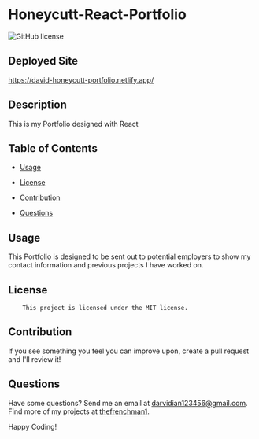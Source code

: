 # Honeycutt-React-Portfolio
  ![GitHub license](https://img.shields.io/badge/license-MIT-blue.svg)

  ## Deployed Site
  
  https://david-honeycutt-portfolio.netlify.app/

  ## Description
  
  This is my Portfolio designed with React
  
  ## Table of Contents
  
  * [Usage](#usage)
  
  * [License](#license)

  * [Contribution](#contribution)
  
  * [Questions](#questions)
  
  
  ## Usage 
  
  This Portfolio is designed to be sent out to potential employers to show my contact information and previous projects I have worked on.
  
  ## License
        This project is licensed under the MIT license.
  
  ## Contribution 
  
  If you see something you feel you can improve upon, create a pull request and I'll review it!
  
  
  ## Questions 
  
  Have some questions? Send me an email at darvidian123456@gmail.com. Find more of my projects at [thefrenchman1](https://github.com/thefrenchman1/).
  
  Happy Coding! 
  
